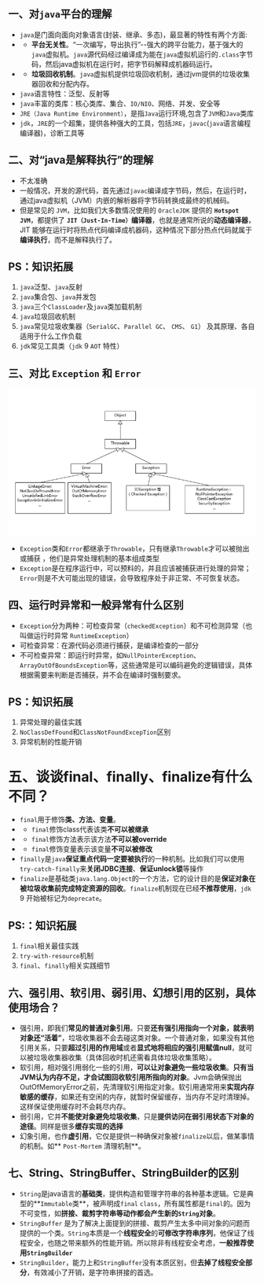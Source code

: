 ## 一、对`java`平台的理解
- `java`是门面向面向对象语言(封装、继承、多态)，最显著的特性有两个方面:
- - **平台无关性**。“一次编写，导出执行”--强大的跨平台能力，基于强大的`java`虚拟机。`java`源代码经过编译成为能在`java`虚拟机运行的`.class`字节码，然后java虚拟机在运行时，把字节码解释成机器码运行。
- - **垃圾回收机制**。`java`虚拟机提供垃圾回收机制，通过jvm提供的垃圾收集器回收和分配内存。
- `java`语言特性：泛型、反射等
- `java`丰富的类库：核心类库、集合、`IO/NIO`、网络、并发、安全等
- `JRE（Java Runtime Environment）`，是指`Java`运行环境,包含了`JVM`和`Java`类库
- `jdk`，`JRE`的一个超集，提供各种强大的工具，包括`JRE`，`javac`(`java`语言编程编译器)，诊断工具等

## 二、对“java是解释执行”的理解 
- 不太准确
- 一般情况，开发的源代码，首先通过`javac`编译成字节码，然后，在运行时，通过java虚拟机（JVM）内嵌的解析器将字节码转换成最终的机械码。
- 但是常见的 `JVM`，比如我们大多数情况使用的 `OracleJDK` 提供的 **`Hotspot JVM`**，都提供了 **`JIT（Just-In-Time）`编译器**，也就是通常所说的**动态编译器**，JIT 能够在运行时将热点代码编译成机器码，这种情况下部分热点代码就属于**编译执行**，而不是解释执行了。

## PS：知识拓展
1. `java`泛型、`java`反射
2. `java`集合包、`java`并发包
3. `java`三个`ClassLoader`及`java`类加载机制
4. `java`垃圾回收机制
5. `java`常见垃圾收集器（`SerialGC`、`Parallel GC`、 `CMS`、 `G1`）
及其原理、各自适用于什么工作负载
6. `jdk`常见工具类（`jdk` 9 `AOT` 特性）

## 三、对比 `Exception` 和 `Error`
![image](https://github.com/NieBinQiang/java-i7w/blob/master/pic/Throwable.png)
- `Exception`类和`Error`都继承于`Throwable`，只有继承`Throwable`才可以被抛出或捕获
，他们是异常处理机制的基本组成类型
- `Exception`是在程序运行中，可以预料的，并且应该被捕获进行处理的异常；`Error`则是不大可能出现的错误，会导致程序处于非正常、不可恢复状态。

## 四、运行时异常和一般异常有什么区别
- `Exception`分为两种：可检查异常（`checkedException`）和不可检测异常（也叫做运行时异常 `RuntimeException`）
- 可检查异常：在源代码必须进行捕获，是编译检查的一部分
- 不可检查异常：即运行时异常，如`NullPointerException`、`ArrayOutOfBoundsException`等，这些通常是可以编码避免的逻辑错误，具体根据需要来判断是否捕获，并不会在编译时强制要求。

## PS：知识拓展
1. 异常处理的最佳实践
2. `NoClassDefFound`和`ClassNotFoundExcepTion`区别
3. 异常机制的性能开销

# 五、谈谈final、finally、finalize有什么不同？
- `final`用于修饰**类、方法、变量**。
- - `final`修饰class代表该类**不可以被继承**
- - `final`修饰方法表示该方法**不可以被override**
- - `final`修饰变量表示该变量**不可以被修改**
- `finally`是`java`**保证重点代码一定要被执行**的一种机制。比如我们可以使用`try-catch-finally`来**关闭JDBC连接**、**保证unlock锁**等操作
- `finalize`是基础类`java.lang.Object`的一个方法，它的设计目的是**保证对象在被垃圾收集前完成特定资源的回收**。`finalize`机制现在已经**不推荐使用**，`jdk` 9 开始被标记为`deprecate`。

## PS:：知识拓展
1. `final`相关最佳实践
2. `try-with-resource`机制
3. `final`、`finally`相关实践细节

## 六、强引用、软引用、弱引用、幻想引用的区别，具体使用场合？
- 强引用，即我们**常见的普通对象引用**。只要**还有强引用指向一个对象，就表明对象还“活着”**，垃圾收集器不会去碰这类对象。一个普通对象，如果没有其他引用关系，只要**超过引用的作用域**或者**显式地将相应的强引用赋值null**，就可以被垃圾收集器收集（具体回收时机还需看具体垃圾收集策略）。
- 软引用，相对强引用弱化一些的引用，**可以让对象避免一些垃圾收集**。**只有当JVM认为内存不足，才会试图回收软引用所指向的对象**。Jvm会确保抛出OutOfMemoryError之前，先清理软引用指定对象。软引用通常用来**实现内存敏感的缓存**，如果还有空闲的内存，就暂时保留缓存，当内存不足时清理掉。这样保证使用缓存时不会耗尽内存。
- 弱引用，它并**不能使对象避免垃圾收集**，只是**提供访问在弱引用状态下对象的途径**。同样是很多**缓存实现的选择**
- 幻象引用，也作**虚引用**，它仅是提供一种确保对象被`finalize`以后，做某事情的机制。如** `Post-Mortem` 清理机制**。

## 七、String、StringBuffer、StringBuilder的区别
- `String`是java语言的**基础类**，提供构造和管理字符串的各种基本逻辑。它是典型的**`Immutable`类**，被声明成`final` `class`，所有属性都是`final`的。因为不可变性，如**拼接、裁剪字符串等动作都会产生新的`String`对象**。
- `StringBuffer` 是为了解决上面提到的拼接、裁剪产生太多中间对象的问题而提供的一个类。`String`本质是一个**线程安全**的**可修改字符串序列**，他保证了线程安全，也随之带来额外的性能开销。所以除非有线程安全考虑，**一般推荐使用`StringBuilder`**
- `StringBuilder`，能力上和`StringBuffer`没有本质区别，但**去掉了线程安全部分**，有效减小了开销，是字符串拼接的首选。

